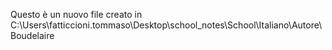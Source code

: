 Questo è un nuovo file creato in C:\Users\fatticcioni.tommaso\Desktop\school_notes\School\Italiano\Autore\\Boudelaire 
